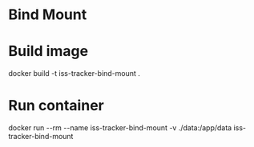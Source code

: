 # Bind Mount

# Build image
docker build -t iss-tracker-bind-mount .

# Run container
docker run --rm --name iss-tracker-bind-mount -v ./data:/app/data iss-tracker-bind-mount